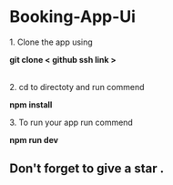 # Booking-App-Ui

<p>1. Clone the app using  </p>
<b> git clone < github ssh link > </b>

<br />
<br />

<p>2. cd to directoty and run commend</p>
<b> npm install </b>

<p>3. To run your app run commend</p>
<b> npm run dev </b>

<h2> Don't forget to give a star . </h2>

